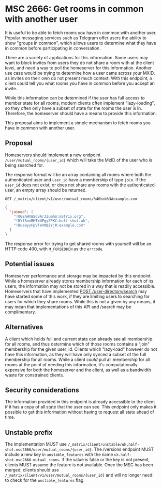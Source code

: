 # MSC 2666: Get rooms in common with another user

It is useful to be able to fetch rooms you have in common with another user. Popular messaging services
such as Telegram offer users the ability to show "groups in common", which allows users to determine
what they have in common before participating in conversation.

There are a variety of applications for this information. Some users may want to block invites from
users they do not share a room with at the client level, and need a way to poll the homeserver for
this information. Another use case would be trying to determine how a user came across your MXID, as
invites on their own do not present much context. With this endpoint, a client could tell you what
rooms you have in common before you accept an invite.

While this information can be determined if the user has full access to member state for all rooms,
modern clients often implement "lazy-loading", so they often only have a subset of state for the rooms
the user is in. Therefore, the homeserver should have a means to provide this information.

This proposal aims to implement a simple mechanism to fetch rooms you have in common with another user.


## Proposal

Homeservers should implement a new endpoint `/user/mutual_rooms/{user_id}` which will take
the MxID of the user who is being searched for.

The response format will be an array containing all rooms where both the authenticated user and `user_id` have
a membership of type `join`. If the `user_id` does not exist, or does not share any rooms with the authenticated user,
an empty array should be returned.

```
GET /_matrix/client/v1/user/mutual_rooms/%40bob%3Aexample.com
```

```json
{
  "joined": [
    "!OGEhHVWSdvArJzumhm:matrix.org",
    "!HYlSnuBHTxUPgyZPKC:half-shot.uk",
    "!DueayyFpVTeVOQiYjR:example.com"
  ]
}
```

The response error for trying to get shared rooms with yourself will be an HTTP code 400, with `M_FORBIDDEN` as the `errcode`.

## Potential issues

Homeserver performance and storage may be impacted by this endpoint. While a homeserver already stores
membership information for each of its users, the information may not be stored in a way that is readily
accessible. Homeservers that have implemented [POST /user-directory/search](https://matrix.org/docs/spec/client_server/r0.6.0#post-matrix-client-r0-user-directory-search)
may have started some of this work, if they are limiting users to searching for users for which they
share rooms. While this is not a given by any means, it may mean that implementations of this API
and /search may be complimentary.


## Alternatives

A client which holds full and current state can already see all membership for all rooms, and thus
determine which of those rooms contains a "join" membership for the given user_id. Clients which "lazy-load"
however do not have this information, as they will have only synced a subset of the full membership for
all rooms. While a client *could* pull all membership for all rooms at the point of needing this information,
it's computationally expensive for both the homeserver and the client, as well as a bandwidth waste for constrained
clients.


## Security considerations

The information provided in this endpoint is already accessible to the client if it has a copy of all
state that the user can see. This endpoint only makes it possible to get this information without having
to request all state ahead of time.


## Unstable prefix

The implementation MUST use `/_matrix/client/unstable/uk.half-shot.msc2666/user/mutual_rooms/{user_id}`.
The /versions endpoint MUST include a new key in `unstable_features` with the name `uk.half-shot.msc2666.mutual_rooms`.
If the value is false or the key is not present, clients MUST assume the feature is not available.
Once the MSC has been merged, clients should use `/_matrix/client/v1/user/mutual_rooms/{user_id}`
and will no longer need to check for the `unstable_features` flag.
